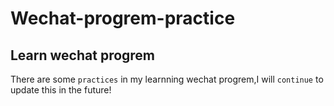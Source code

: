 # Wechat-progrem-practice
## Learn wechat progrem</br>
There are some `practices` in my learnning wechat progrem,I will `continue` to update this in the future!
